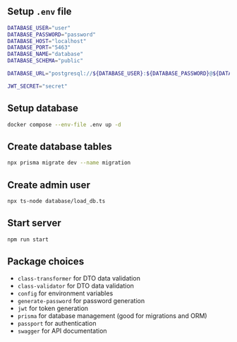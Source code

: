 ## Setup `.env` file

```bash
DATABASE_USER="user"
DATABASE_PASSWORD="password"
DATABASE_HOST="localhost"
DATABASE_PORT="5463"
DATABASE_NAME="database"
DATABASE_SCHEMA="public"

DATABASE_URL="postgresql://${DATABASE_USER}:${DATABASE_PASSWORD}@${DATABASE_HOST}:${DATABASE_PORT}/${DATABASE_NAME}?schema=${DATABASE_SCHEMA}"

JWT_SECRET="secret"
```

## Setup database

```bash
docker compose --env-file .env up -d
```

## Create database tables

```bash
npx prisma migrate dev --name migration
```

## Create admin user

```bash
npx ts-node database/load_db.ts
```

## Start server

```bash
npm run start
```

## Package choices

* `class-transformer` for DTO data validation
* `class-validator` for DTO data validation
* `config` for environment variables
* `generate-password` for password generation
* `jwt` for token generation
* `prisma` for database management (good for migrations and ORM)
* `passport` for authentication
* `swagger` for API documentation
